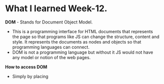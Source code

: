 # What I learned Week-12.

**DOM** - Stands for Document Object Model.

- This is a programming interface for HTML documents that represents the page so that programs like JS can change the structure, content and style. It represents the documents as nodes and objects so that programming languages can connect.
- DOM is not a programming language but without it JS would not have any model or notion of the web pages.

**How to access DOM**
- Simply by placing *<script>* tag in HTML.

**Methods**

- **document.querySelector()** - This method will return first element in a document that matches a specified selector. Will return Null if no matches are found.
    *ex.* document.querySelector('#name') <= Returns Id "name".

- **document.querySelectorAll()** - This will return a static NodeList representing a list of document elements. 
    *ex.* document.querySelectorAll('p') <= Obtains NodeList of all <p> tag elements.

- **addEventListener()** - This method works by adding a function that will implement to the event listener for the specified event on the event target on which it is called.
    *ex.* target.addEventListener('click', function);

    
